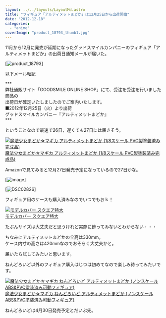```yaml
---
layout: ../../layouts/LayoutMd.astro
title: "フィギュア「アルティメットまどか」は12月25日から出荷開始"
date: "2012-12-18"
categories: 
  - "anime"
coverImage: "product_18793_thumb1.jpg"
---
```


11月から12月に発売が延期になったグッドスマイルカンパニーのフィギュア「アルティメットまどか」の出荷日通知メールが届いた。

[![product_18793](/archive/images/product_18793_thumb.jpg "product_18793")]

以下メール転記

\*\*\*  
弊社通販サイト「GOODSMILE ONLINE SHOP」にて、受注を受注を行いました商品の  
出荷日が確定いたしましたのでご案内いたします。  
■2012年12月25日（火）より出荷  
グッドスマイルカンパニー『アルティメットまどか』  
\*\*\*

ということなので最速で26日，遅くても27日には届きそう。

[![魔法少女まどか☆マギカ アルティメットまどか (1/8スケール PVC製塗装済み完成品)](/archive/images/51vSYmlo35L._SL160_.jpg)  
魔法少女まどか☆マギカ アルティメットまどか (1/8スケール PVC製塗装済み完成品)  
](https://www.amazon.co.jp/exec/obidos/ASIN/B0089IW922/mizuka123-22/ref=nosim)

Amazonで見てみると12月27日発売予定になっているので27日かな。

[![image](/archive/images/image_thumb7.png "image")]

[![DSC02826](/archive/images/DSC02826_thumb.jpg "DSC02826")]

フィギュア用のケースも購入済みなのでいつでもおｋ！

[![モデルカバー スクエア特大](/archive/images/31oOxurAEYL._SL160_.jpg)  
モデルカバー スクエア特大  
](https://www.amazon.co.jp/exec/obidos/ASIN/B004GK3LGK/mizuka123-22/ref=nosim)

たぶんサイズは大丈夫だと思うけれど実際に飾ってみないとわからない・・・

ちなみにアルティメットまどかの全高は330mm。  
ケース内寸の高さは420mmなのでおそらく大丈夫かと。

届いたら試してみたいと思います。

ねんどろいど以外のフィギュア購入はじつは初めてなので楽しみ待ってみたいです。

[![魔法少女まどか☆マギカ ねんどろいど アルティメットまどか (ノンスケール ABS&PVC塗装済み可動フィギュア)](/archive/images/51zIXz1D%2B-L._SL160_.jpg)  
魔法少女まどか☆マギカ ねんどろいど アルティメットまどか (ノンスケール ABS&PVC塗装済み可動フィギュア)  
](https://www.amazon.co.jp/exec/obidos/ASIN/B009QWMM40/mizuka123-22/ref=nosim)

ねんどろいどは4月30日発売予定とだいぶ先。
